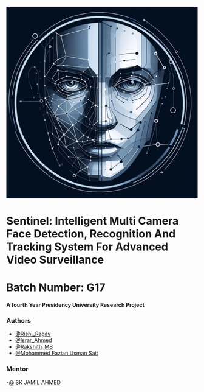 
![Logo](https://raw.githubusercontent.com/rishi-ragav/Sentinel-tracking-system/main/image-options/_214af88f-b611-43f6-8f6a-88ceac31be05.jpg)


# Sentinel: Intelligent Multi Camera Face Detection, Recognition And Tracking System For Advanced Video  Surveillance

# Batch Number: G17
#### A fourth Year Presidency University Research Project

### Authors

- [@Rishi_Ragav](https://github.com/rishi-ragav)
- [@Israr_Ahmed](https://github.com/Israr28)
- [@Rakshith_MB](https://github.com/R372717)
- [@Mohammed Fazian Usman Sait]()

### Mentor

-[@ SK JAMIL AHMED]()

